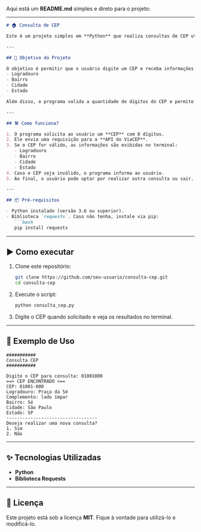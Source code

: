 Aqui está um **README.md** simples e direto para o projeto:

---

```markdown
# 🏠 Consulta de CEP  

Este é um projeto simples em **Python** que realiza consultas de CEP utilizando a API pública do [ViaCEP](https://viacep.com.br/).  

---

## 🚀 Objetivo do Projeto  

O objetivo é permitir que o usuário digite um CEP e receba informações relacionadas, como:  
- Logradouro  
- Bairro  
- Cidade  
- Estado  

Além disso, o programa valida a quantidade de dígitos do CEP e permite realizar novas consultas de forma contínua.  

---

## 🛠️ Como funciona?  

1. O programa solicita ao usuário um **CEP** com 8 dígitos.  
2. Ele envia uma requisição para a **API do ViaCEP**.  
3. Se o CEP for válido, as informações são exibidas no terminal:  
   - Logradouro  
   - Bairro  
   - Cidade  
   - Estado  
4. Caso o CEP seja inválido, o programa informa ao usuário.  
5. Ao final, o usuário pode optar por realizar outra consulta ou sair.  

---

## 📦 Pré-requisitos  

- Python instalado (versão 3.6 ou superior).  
- Biblioteca `requests`. Caso não tenha, instale via pip:  
   ```bash
   pip install requests
   ```

---

## ▶️ Como executar  

1. Clone este repositório:  
   ```bash
   git clone https://github.com/seu-usuario/consulta-cep.git
   cd consulta-cep
   ```  

2. Execute o script:  
   ```bash
   python consulta_cep.py
   ```  

3. Digite o CEP quando solicitado e veja os resultados no terminal.

---

## 🧪 Exemplo de Uso  

```plaintext
###########
Consulta CEP
###########

Digite o CEP para consulta: 01001000
==> CEP ENCONTRADO <==
CEP: 01001-000
Logradouro: Praça da Sé
Complemento: lado ímpar
Bairro: Sé
Cidade: São Paulo
Estado: SP
----------------------------------
Deseja realizar uma nova consulta?
1. Sim
2. Não
```

---

## ✨ Tecnologias Utilizadas  

- **Python**  
- **Biblioteca Requests**  

---

## 📝 Licença  

Este projeto está sob a licença **MIT**. Fique à vontade para utilizá-lo e modificá-lo.  
